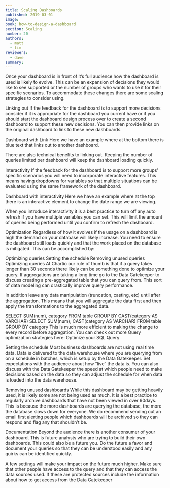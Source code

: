 ```yaml
---
title: Scaling Dashboards
published: 2019-03-01
image:
book: how-to-design-a-dashboard
section: Scaling
number: 20
authors:
  - matt
  - tim
reviewers:
  - dave
summary:
---
```

Once your dashboard is in front of it’s full audience how the dashboard is used is likely to evolve. This can be an expansion of decisions they would like to see supported or the number of groups who wants to use it for their specific scenarios. To accommodate these changes there are some scaling strategies to consider using.

Linking out
If the feedback for the dashboard is to support more decisions consider if it is appropriate for the dashboard you current have or if you should start the dashboard design process over to create a second dashboard to support these new decisions. You can then provide links on the original dashboard to link to these new dashboards.

Dashboard with Link
Here we have an example where at the bottom there is blue text that links out to another dashboard.

There are also technical benefits to linking out. Keeping the number of queries limited per dashboard will keep the dashboard loading quickly.

Interactivity
If the feedback for the dashboard is to support more groups’ specific scenarios you will need to incorporate interactive features. This means having dropdowns for variables so that multiple situations can be evaluated using the same framework of the dashboard.

Dashboard with interactivity
Here we have an example where at the top there is an interactive element to change the date range we are viewing.

When you introduce interactivity it is a best practice to turn off any auto refresh if you have multiple variables you can set. This will limit the amount of queries being performed until you confirm to refresh the dashboard.

Optimization
Regardless of how it evolves if the usage on a dashboard is high the demand on your database will likely increase. You need to ensure the dashboard still loads quickly and that the work placed on the database is mitigated. This can be accomplished by:

Optimizing queries
Setting the schedule
Removing unused queries
Optimizing queries
At Chartio our rule of thumb is that if a query takes longer than 30 seconds there likely can be something done to optimize your query. If aggregations are taking a long time go to the Data Gatekeeper to discuss creating a pre-aggregated table that you can query from. This sort of data modeling can drastically improve query performance.

In addition leave any data manipulation (truncation, casting, etc) until after the aggregation. This means that you will aggregate the data first and then apply the transformations to the aggregated data.

SELECT SUM(num), category
FROM table
GROUP BY CAST(category AS VARCHAR)
SELECT SUM(num), CAST(category AS VARCHAR)
FROM table
GROUP BY category
This is much more efficient to making the change to every record before aggregation. You can check out more Query optimization strategies here: Optimize your SQL Query

Setting the schedule
Most business dashboards are not using real time data. Data is delivered to the data warehouse where you are querying from on a schedule in batches, which is setup by the Data Gatekeeper. Set expectations with the audience about how “live” the data is. You can also discuss with the Data Gatekeeper the speed at which people need to make decisions based on the data so they can adjust the schedule for when data is loaded into the data warehouse.

Removing unused dashboards
While this dashboard may be getting heavily used, it is likely some are not being used as much. It is a best practice to regularly archive dashboards that have not been viewed in over 90days. This is because the more dashboards are querying the database, the more the database slows  down for everyone. We do recommend sending out an email first alerting people which dashboards will be archived so they can respond and flag any that shouldn’t be.

Documentation
Beyond the audience there is another consumer of your dashboard. This is future analysts who are trying to build their own dashboards. This could also be a future you. Do the future a favor and document your queries so that they can be understood easily and any quirks can be identified quickly.

A few settings will make your impact on the future much higher. Make sure that other people have access to the query and that they can access the data sources used. If these are protected sources include the information about how to get access from the Data Gatekeeper

